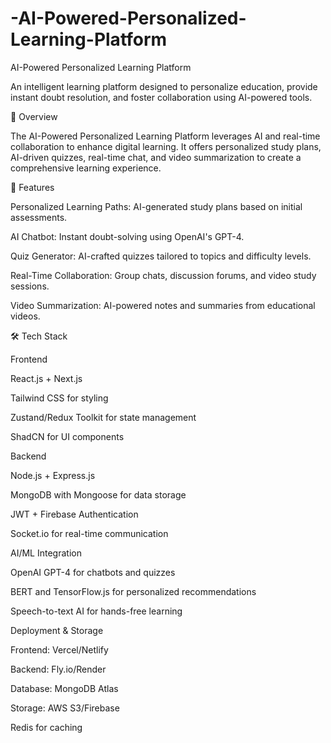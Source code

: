 # -AI-Powered-Personalized-Learning-Platform
AI-Powered Personalized Learning Platform

An intelligent learning platform designed to personalize education, provide instant doubt resolution, and foster collaboration using AI-powered tools.

🌟 Overview

The AI-Powered Personalized Learning Platform leverages AI and real-time collaboration to enhance digital learning. It offers personalized study plans, AI-driven quizzes, real-time chat, and video summarization to create a comprehensive learning experience.

🚀 Features

Personalized Learning Paths: AI-generated study plans based on initial assessments.

AI Chatbot: Instant doubt-solving using OpenAI's GPT-4.

Quiz Generator: AI-crafted quizzes tailored to topics and difficulty levels.

Real-Time Collaboration: Group chats, discussion forums, and video study sessions.

Video Summarization: AI-powered notes and summaries from educational videos.

🛠️ Tech Stack

Frontend

React.js + Next.js

Tailwind CSS for styling

Zustand/Redux Toolkit for state management

ShadCN for UI components

Backend

Node.js + Express.js

MongoDB with Mongoose for data storage

JWT + Firebase Authentication

Socket.io for real-time communication

AI/ML Integration

OpenAI GPT-4 for chatbots and quizzes

BERT and TensorFlow.js for personalized recommendations

Speech-to-text AI for hands-free learning

Deployment & Storage

Frontend: Vercel/Netlify

Backend: Fly.io/Render

Database: MongoDB Atlas

Storage: AWS S3/Firebase

Redis for caching
